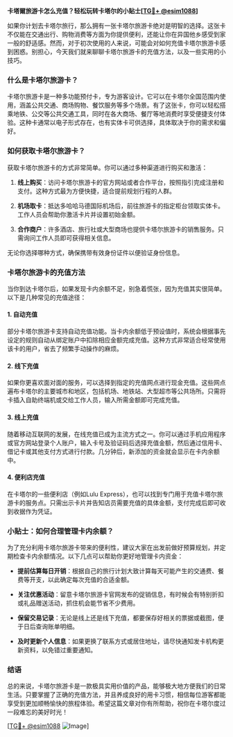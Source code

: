 **卡塔爾旅游卡怎么充值？轻松玩转卡塔尔的小贴士[[TG💪+ @esim1088](https://t.me/s/esim1088)]**

如果你计划去卡塔尔旅行，那么拥有一张卡塔尔旅游卡绝对是明智的选择。这张卡不仅能在交通出行、购物消费等方面为你提供便利，还能让你在异国他乡感受到家一般的舒适感。然而，对于初次使用的人来说，可能会对如何充值卡塔尔旅游卡感到困惑。别担心，今天我们就来聊聊卡塔尔旅游卡的充值方法，以及一些实用的小技巧。

### 什么是卡塔尔旅游卡？

卡塔尔旅游卡是一种多功能预付卡，专为游客设计。它可以在卡塔尔全国范围内使用，涵盖公共交通、商场购物、餐饮服务等多个场景。有了这张卡，你可以轻松搭乘地铁、公交等公共交通工具，同时在各大商场、餐厅等地消费时享受便捷支付体验。这种卡通常以电子形式存在，也有实体卡可供选择，具体取决于你的需求和偏好。

### 如何获取卡塔尔旅游卡？

获取卡塔尔旅游卡的方式非常简单。你可以通过多种渠道进行购买和激活：

1. **线上购买**：访问卡塔尔旅游卡的官方网站或者合作平台，按照指引完成注册和支付。这种方式最为方便快捷，适合提前规划行程的人群。
   
2. **机场取卡**：抵达多哈哈马德国际机场后，前往旅游卡的指定柜台领取实体卡。工作人员会帮助你激活卡片并设置初始金额。

3. **合作商户**：许多酒店、旅行社或大型商场也提供卡塔尔旅游卡的销售服务。只需询问工作人员即可获得相关信息。

无论你选择哪种方式，确保携带有效身份证件以便验证身份信息。

### 卡塔尔旅游卡的充值方法

当你到达卡塔尔后，如果发现卡内余额不足，别急着慌张，因为充值其实很简单。以下是几种常见的充值途径：

#### 1. **自动充值**
部分卡塔尔旅游卡支持自动充值功能。当卡内余额低于预设值时，系统会根据事先设定的规则自动从绑定账户中扣除相应金额完成充值。这种方式非常适合经常使用该卡的用户，省去了频繁手动操作的麻烦。

#### 2. **线下充值**
如果你更喜欢面对面的服务，可以选择到指定的充值网点进行现金充值。这些网点遍布卡塔尔的主要城市和地区，包括机场、地铁站、大型超市等公共场所。只需将卡插入自助终端机或交给工作人员，输入所需金额即可完成充值。

#### 3. **线上充值**
随着移动互联网的发展，在线充值已成为主流方式之一。你可以通过手机应用程序或官方网站登录个人账户，输入卡号及验证码后选择充值金额，然后通过信用卡、借记卡或其他支付方式进行付款。几分钟后，新添加的资金就会显示在卡内余额中。

#### 4. **便利店充值**
在卡塔尔的一些便利店（例如Lulu Express），也可以找到专门用于充值卡塔尔旅游卡的服务点。只需出示卡片并告知店员需要充值的具体金额，支付完成后即可收到收据作为凭证。

### 小贴士：如何合理管理卡内余额？

为了充分利用卡塔尔旅游卡带来的便利性，建议大家在出发前做好预算规划，并定期检查卡内余额情况。以下几点可以帮助你更好地管理卡内资金：

- **提前估算每日开销**：根据自己的旅行计划大致计算每天可能产生的交通费、餐费等开支，以此确定每次充值的合适金额。
  
- **关注优惠活动**：留意卡塔尔旅游卡官网发布的促销信息，有时候会有特别折扣或礼品赠送活动，抓住机会能节省不少费用。

- **保留交易记录**：无论是线上还是线下充值，都要保存好相关的票据或截图，便于日后查询账单明细。

- **及时更新个人信息**：如果更换了联系方式或居住地址，请尽快通知发卡机构更新资料，以免错过重要通知。

### 结语

总的来说，卡塔尔旅游卡是一款极具实用价值的产品，能够极大地方便我们的日常生活。只要掌握了正确的充值方法，并且养成良好的用卡习惯，相信每位游客都能享受到更加顺畅愉快的旅程体验。希望这篇文章对你有所帮助，祝你在卡塔尔度过一段难忘的美好时光！

[[TG💪+ @esim1088](https://t.me/s/esim1088) ![Image](https://i.postimg.cc/4NQfJmqS/Snipaste-2025-05-13-00-14-12.png)]